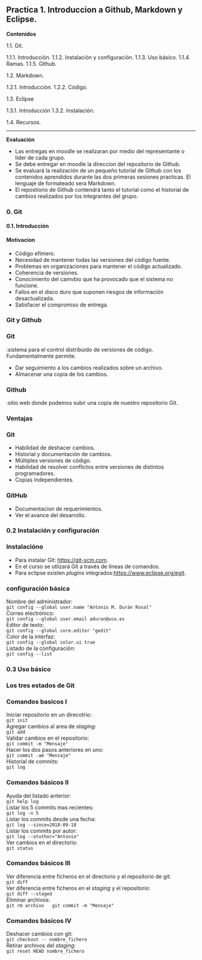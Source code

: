 Practica 1. Introduccion a Github, Markdown y Eclipse.
---

**Contenidos**

1.1. Git.

   1.1.1. Introducción.
   1.1.2. Instalación y configuración.
   1.1.3. Uso básico.
   1.1.4. Ramas.
   1.1.5. Github.

1.2. Markdown.

   1.2.1. Introducción.
   1.2.2. Código.

1.3. Eclipse

   1.3.1. Introducción
   1.3.2. Instalación.

1.4. Recursos.

---

**Evaluación**


* Las entregas en moodle se realizaran por medio del representante o líder de cada grupo.
* Se debe entregar en moodle la direccion del repositorio de Github.
* Se evaluará la realización de un pequeño tutorial de Github con los contenidos aprendidos durante las dos primeras sesiones practicas. El lenguaje de formateado sera Markdown.
* El repostiorio de Github contendrá tanto el tutorial como el historial de cambios realizados por los integrantes del grupo.

### 0. Git

#### 0.1. Introducción

#### Motivacion

* Código efímero.  
* Necesidad de mantener todas las versiones del código fuente.
* Problemas en organizaciones para mantener el código actualizado.
* Coherencia de versiones.
* Conocimiento del camvbio que ha provocado que el sistema no funcione.
* Fallos en el disco duro que suponen riesgos de información desactualizada.
* Satisfacer el compromiso de entrega.

### Git y Github

### Git

:sistema para el control distribuido de versiones de código. Fundamentalmente permite.
* Dar seguimiento a los cambios realizados sobre un archivo.
* Almacenar una copia de los cambios.

### Github

:sitio web donde podemos subir una copia de nuestro repositorio Git.

### Ventajas
### Git
* Habilidad de deshacer cambios.
* Historial y documentación de cambios.
* Múltiples versiones de código.
* Habilidad de resolver conflictos entre versiones de distintos programadores.
* Copias independientes.

### GitHub

* Documentacion de requerimientos.
* Ver el avance del desarrollo.

### 0.2 Instalación y configuración

### Instalacióno
* Para instalar Git: https://git-scm.com.
* En el curso se utlizará Git a través de líneas de comandos.
* Para eclipse existen *plugins* integrados:https://www.eclipse.org/egit.

### configuración básica
   Nombre del administrador:  
   `git config --global user.name "Antonio M. Durán Rosal"`  
   Correo electrónico:  
   `git config --global user.email aduran@uco.es`  
   Editor de texto:  
   `git config --global core.editor "gedit"`  
   Color de la interfaz:  
   `git config --global color.ui true`  
   Listado de la configuración:  
   `git config --list`  

### 0.3 Uso básico
### Los tres estados de Git
### Comandos basicos I
Iniciar repositorio en un direcotrio:  
`git init`  
Agregar cambios al area de *staging*:  
`git add`  
Validar cambios en el repositorio:  
`git commit -m "Mensaje"`  
Hacer los dos pasos anteriores en uno:  
`git commit -am "Mensaje"`  
Historial de commits:  
`git log`  

### Comandos básicos II
Ayuda del listado anterior:  
`git help log`  
Listar los 5 commits mas recientes:  
`git log -n 5`  
Listar los commits desde una fecha:  
`git log --since=2018-09-18`  
Listar los commits por autor:  
`git log --atuthor="Antonio"`  
Ver cambios en el directorio:  
`git status`  

### Comandos básicos III

Ver diferencia entre ficheros en el directorio y el repositorio de git:  
`git diff`  
Ver diferencia entre ficheros en el *staging* y el repositorio:  
`git diff --staged`  
Eliminar archivos:  
`git rm archivo  
git commit -m "Mensaje"`  

### Comandos básicos IV
Deshacer cambios con git:  
`git checkout -- nombre_fichero`  
Retirar archivos del *staging*:  
`git reset HEAD nombre_fichero`  
